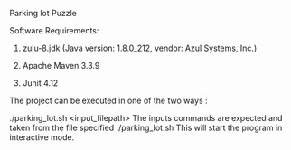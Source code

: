 Parking lot Puzzle

Software Requirements:

1. zulu-8.jdk (Java version: 1.8.0_212, vendor: Azul Systems, Inc.)

2. Apache Maven 3.3.9 

3. Junit 4.12

The project can be executed in one of the two ways :

./parking_lot.sh <input_filepath>
The inputs commands are expected and taken from the file specified
./parking_lot.sh This will start the program in interactive mode.
